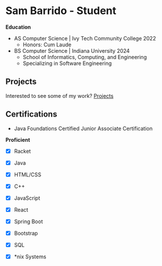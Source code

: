 # Sam Barrido - Student
**Education**
- AS Computer Science &#124; Ivy Tech Community College 2022
    - Honors: Cum Laude
- BS Computer Science &#124; Indiana University 2024
    - School of Informatics, Computing, and Engineering
    - Specializing in Software Engineering
## Projects
Interested to see some of my work? [Projects](projects.md)

## Certifications
- Java Foundations Certified Junior Associate Certification


**Proficient**
-  [x] Racket
-  [x] Java
-  [x] HTML/CSS
-  [x] C++
-  [x] JavaScript
-  [x] React
-  [x] Spring Boot
-  [x] Bootstrap
-  [x] SQL
-  [x] *nix Systems


